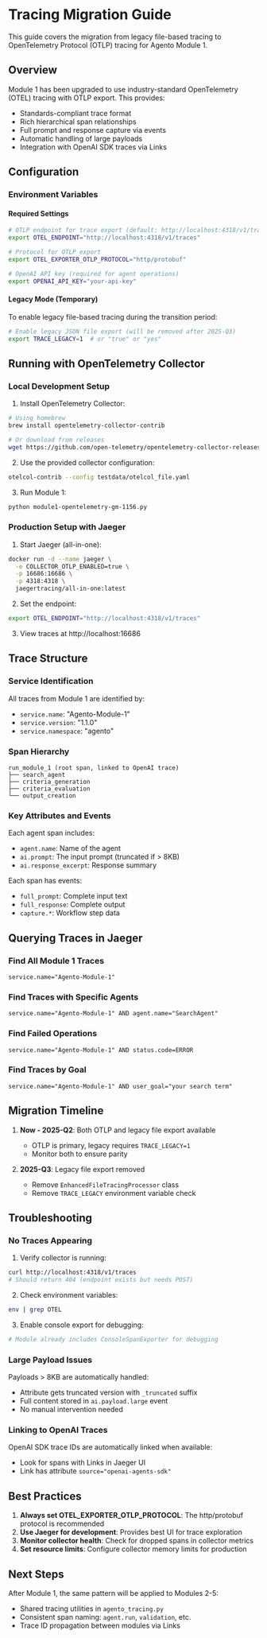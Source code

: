 # Tracing Migration Guide

This guide covers the migration from legacy file-based tracing to OpenTelemetry Protocol (OTLP) tracing for Agento Module 1.

## Overview

Module 1 has been upgraded to use industry-standard OpenTelemetry (OTEL) tracing with OTLP export. This provides:

- Standards-compliant trace format
- Rich hierarchical span relationships
- Full prompt and response capture via events
- Automatic handling of large payloads
- Integration with OpenAI SDK traces via Links

## Configuration

### Environment Variables

#### Required Settings

```bash
# OTLP endpoint for trace export (default: http://localhost:4318/v1/traces)
export OTEL_ENDPOINT="http://localhost:4318/v1/traces"

# Protocol for OTLP export
export OTEL_EXPORTER_OTLP_PROTOCOL="http/protobuf"

# OpenAI API key (required for agent operations)
export OPENAI_API_KEY="your-api-key"
```

#### Legacy Mode (Temporary)

To enable legacy file-based tracing during the transition period:

```bash
# Enable legacy JSON file export (will be removed after 2025-Q3)
export TRACE_LEGACY=1  # or "true" or "yes"
```

## Running with OpenTelemetry Collector

### Local Development Setup

1. Install OpenTelemetry Collector:
```bash
# Using homebrew
brew install opentelemetry-collector-contrib

# Or download from releases
wget https://github.com/open-telemetry/opentelemetry-collector-releases/releases/latest/download/otelcol-contrib_linux_amd64
```

2. Use the provided collector configuration:
```bash
otelcol-contrib --config testdata/otelcol_file.yaml
```

3. Run Module 1:
```bash
python module1-opentelemetry-gm-1156.py
```

### Production Setup with Jaeger

1. Start Jaeger (all-in-one):
```bash
docker run -d --name jaeger \
  -e COLLECTOR_OTLP_ENABLED=true \
  -p 16686:16686 \
  -p 4318:4318 \
  jaegertracing/all-in-one:latest
```

2. Set the endpoint:
```bash
export OTEL_ENDPOINT="http://localhost:4318/v1/traces"
```

3. View traces at http://localhost:16686

## Trace Structure

### Service Identification

All traces from Module 1 are identified by:
- `service.name`: "Agento-Module-1"
- `service.version`: "1.1.0"
- `service.namespace`: "agento"

### Span Hierarchy

```
run_module_1 (root span, linked to OpenAI trace)
├── search_agent
├── criteria_generation
├── criteria_evaluation
└── output_creation
```

### Key Attributes and Events

Each agent span includes:
- `agent.name`: Name of the agent
- `ai.prompt`: The input prompt (truncated if > 8KB)
- `ai.response_excerpt`: Response summary

Each span has events:
- `full_prompt`: Complete input text
- `full_response`: Complete output
- `capture.*`: Workflow step data

## Querying Traces in Jaeger

### Find All Module 1 Traces
```
service.name="Agento-Module-1"
```

### Find Traces with Specific Agents
```
service.name="Agento-Module-1" AND agent.name="SearchAgent"
```

### Find Failed Operations
```
service.name="Agento-Module-1" AND status.code=ERROR
```

### Find Traces by Goal
```
service.name="Agento-Module-1" AND user_goal="your search term"
```

## Migration Timeline

1. **Now - 2025-Q2**: Both OTLP and legacy file export available
   - OTLP is primary, legacy requires `TRACE_LEGACY=1`
   - Monitor both to ensure parity

2. **2025-Q3**: Legacy file export removed
   - Remove `EnhancedFileTracingProcessor` class
   - Remove `TRACE_LEGACY` environment variable check

## Troubleshooting

### No Traces Appearing

1. Verify collector is running:
```bash
curl http://localhost:4318/v1/traces
# Should return 404 (endpoint exists but needs POST)
```

2. Check environment variables:
```bash
env | grep OTEL
```

3. Enable console export for debugging:
```python
# Module already includes ConsoleSpanExporter for debugging
```

### Large Payload Issues

Payloads > 8KB are automatically handled:
- Attribute gets truncated version with `_truncated` suffix
- Full content stored in `ai.payload.large` event
- No manual intervention needed

### Linking to OpenAI Traces

OpenAI SDK trace IDs are automatically linked when available:
- Look for spans with Links in Jaeger UI
- Link has attribute `source="openai-agents-sdk"`

## Best Practices

1. **Always set OTEL_EXPORTER_OTLP_PROTOCOL**: The http/protobuf protocol is recommended
2. **Use Jaeger for development**: Provides best UI for trace exploration
3. **Monitor collector health**: Check for dropped spans in collector metrics
4. **Set resource limits**: Configure collector memory limits for production

## Next Steps

After Module 1, the same pattern will be applied to Modules 2-5:
- Shared tracing utilities in `agento_tracing.py`
- Consistent span naming: `agent.run`, `validation`, etc.
- Trace ID propagation between modules via Links